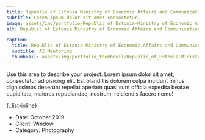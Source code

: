 ```yaml
---
title: Republic of Estonia Ministry of Economic Affairs and Communications
subtitle: Lorem ipsum dolor sit amet consectetur.
image: assets/img/portfolio/Republic_of_Estonia-Ministry_of_Economic_Affairs_and_Communications.webp
alt: Republic of Estonia Ministry of Economic Affairs and Communications logo

caption:
  title: Republic of Estonia Ministry of Economic Affairs and Communications
  subtitle: AI Mentoring
  thumbnail: assets/img/portfolio_thumbnail/Republic_of_Estonia-Ministry_of_Economic_Affairs_and_Communications.webp
---
```

Use this area to describe your project. Lorem ipsum dolor sit amet, consectetur adipisicing elit. Est blanditiis dolorem culpa incidunt minus dignissimos deserunt repellat aperiam quasi sunt officia expedita beatae cupiditate, maiores repudiandae, nostrum, reiciendis facere nemo!

{:.list-inline}
- Date: October 2019
- Client: Window
- Category: Photography

